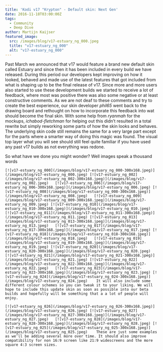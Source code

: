 ```yaml
---
title: 'Kodi v17 "Krypton" - Default skin: Next Gen'
date: 2016-11-18T03:00:00Z
tags:
  - Community
  - Deep Dive
author: Martijn Kaijser
featured_image:
  src: /images/blog/v17-estuary_ng_000.jpeg
  title: "v17-estuary_ng_000"
  alt: "v17-estuary_ng_000"
---
```


Past March we announced that v17 would feature a brand new default skin called Estuary and since then it has been included in every build we have released. During this period our developers kept improving on how it looked, behaved and made use of the latest features that got included from what is shaping up to be the final release of v17. Since more and more users also started to use these development builds we started to receive a lot of feedback, where most was positive there was also some negative or at least constructive comments. As we are not deaf to these comments and try to create the best experience, our skin developer _phil65_ went back to the drawing board and rethought on how to incorporate this feedback into wat should become the final skin. With some help from _ryanmah_ for the mockups, _ichabod-fletchman_ for helping out this didn’t resulted in a total rewrite but simply reworking some parts of how the skin looks and behaves. The underlying skin code still remains the same for a very large part except for the parts where a smarter way of doing this magic was found. The visual top layer what you will see should still feel quite familiar if you have used any past v17 builds as not everything was redone.

So what have we done you might wonder? Well images speak a thousand words

    [![v17-estuary_ng_000](/images/blog/v17-estuary_ng_000-300x168.jpeg)](/images/blog/v17-estuary_ng_000.jpeg) [![v17-estuary_ng_002](/images/blog/v17-estuary_ng_002-300x168.jpeg)](/images/blog/v17-estuary_ng_002.jpeg)   [![v17-estuary_ng_006](/images/blog/v17-estuary_ng_006-300x168.jpeg)](/images/blog/v17-estuary_ng_006.jpeg) [![v17-estuary_ng_008](/images/blog/v17-estuary_ng_008-300x168.jpeg)](/images/blog/v17-estuary_ng_008.jpeg)   [![v17-estuary_ng_009](/images/blog/v17-estuary_ng_009-300x168.jpeg)](/images/blog/v17-estuary_ng_009.jpeg) [![v17-estuary_ng_010](/images/blog/v17-estuary_ng_010-300x168.jpeg)](/images/blog/v17-estuary_ng_010.jpeg)   [![v17-estuary_ng_011](/images/blog/v17-estuary_ng_011-300x168.jpeg)](/images/blog/v17-estuary_ng_011.jpeg) [![v17-estuary_ng_013](/images/blog/v17-estuary_ng_013-300x168.jpeg)](/images/blog/v17-estuary_ng_013.jpeg)   [![v17-estuary_ng_017](/images/blog/v17-estuary_ng_017-300x168.jpeg)](/images/blog/v17-estuary_ng_017.jpeg) [![v17-estuary_ng_018](/images/blog/v17-estuary_ng_018-300x168.jpeg)](/images/blog/v17-estuary_ng_018.jpeg)   [![v17-estuary_ng_019](/images/blog/v17-estuary_ng_019-300x168.jpeg)](/images/blog/v17-estuary_ng_019.jpeg) [![v17-estuary_ng_020](/images/blog/v17-estuary_ng_020-300x168.jpeg)](/images/blog/v17-estuary_ng_020.jpeg)   [![v17-estuary_ng_021](/images/blog/v17-estuary_ng_021-300x168.jpeg)](/images/blog/v17-estuary_ng_021.jpeg) [![v17-estuary_ng_022](/images/blog/v17-estuary_ng_022-300x168.jpeg)](/images/blog/v17-estuary_ng_022.jpeg)   [![v17-estuary_ng_023](/images/blog/v17-estuary_ng_023-300x168.jpeg)](/images/blog/v17-estuary_ng_023.jpeg) [![v17-estuary_ng_024](/images/blog/v17-estuary_ng_024-300x168.jpeg)](/images/blog/v17-estuary_ng_024.jpeg)    It will also include some different colour schemes so you can tweak it to your liking. We will hope to include this update skin as soon as possible into our beta builds and hopefully will be something that a a lot of people will enjoy.

    [![v17-estuary_ng_026](/images/blog/v17-estuary_ng_026-300x168.jpeg)](/images/blog/v17-estuary_ng_026.jpeg) [![v17-estuary_ng_027](/images/blog/v17-estuary_ng_027-300x168.jpeg)](/images/blog/v17-estuary_ng_027.jpeg)   [![v17-estuary_ng_028](/images/blog/v17-estuary_ng_028-300x168.jpeg)](/images/blog/v17-estuary_ng_028.jpeg) [![v17-estuary_ng_025](/images/blog/v17-estuary_ng_025-300x168.jpeg)](/images/blog/v17-estuary_ng_025.jpeg)    These are just some examples as we’ll be adding several more over time. It should also improve compatibility for non 16:9 screen like 21:9 widescreens and the more square 4:3 screen sizes.
